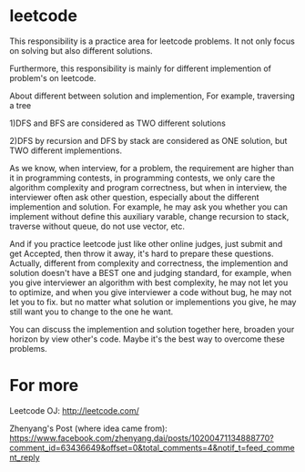 leetcode
========

This responsibility is a practice area for leetcode problems.
It not only focus on solving but also different solutions.

Furthermore, this responsibility is mainly for different implemention of problem's on leetcode.

About different between solution and implemention, For example, traversing a tree

1)DFS and BFS are considered as TWO different solutions

2)DFS by recursion and DFS by stack are considered as ONE solution, but TWO different implementions.

As we know, when interview, for a problem, the requirement are higher than it in programming contests, in programming contests, we only care the algorithm complexity and program correctness, but when in interview, the interviewer
often ask other question, especially about the different implemention and solution. For example, he may ask you whether you can
implement without define this auxiliary varable, change recursion to stack, traverse without queue, do not use vector, etc.

And if you practice leetcode just like other online judges, just submit and get Accepted, then throw it away, it's hard
to prepare these questions. Actually, different from complexity and correctness,
the implemention and solution doesn't have a BEST one and judging standard, for example, when you give interviewer an algorithm
with best complexity, he may not let you to optimize, and when you give interviewer a code without bug, he may not let you to fix.
but no matter what solution or implementions you give, he may still want you to change to the one he want.

You can discuss the implemention and solution together here, broaden your horizon by view other's code. Maybe it's the best way
to overcome these problems.



For more
========
Leetcode OJ:
http://leetcode.com/

Zhenyang's Post (where idea came from):
https://www.facebook.com/zhenyang.dai/posts/10200471134888770?comment_id=63436649&offset=0&total_comments=4&notif_t=feed_comment_reply

